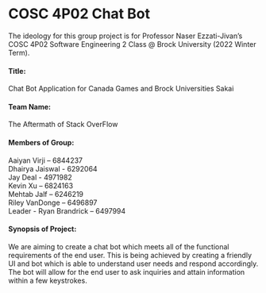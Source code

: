 # COSC 4P02 Chat Bot

The ideology for this group project is for Professor Naser Ezzati-Jivan’s COSC 4P02 Software Engineering 2 Class @ Brock University (2022 Winter Term).
 
#### Title:

Chat Bot Application for Canada Games and Brock Universities Sakai

#### Team Name:

The Aftermath of Stack OverFlow
 
#### Members of Group:

Aaiyan Virji – 6844237  
Dhairya Jaiswal - 6292064  
Jay Deal - 4971982  
Kevin Xu – 6824163  
Mehtab Jalf – 6246219  
Riley VanDonge – 6496897  
Leader - Ryan Brandrick – 6497994  
 
#### Synopsis of Project:

We are aiming to create a chat bot which meets all of the functional requirements of the end user. This is being achieved by creating a friendly UI and bot which is able to understand user needs and respond accordingly. The bot will allow for the end user to ask inquiries and attain information within a few keystrokes.
